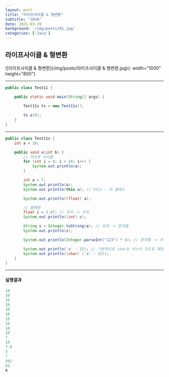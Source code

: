 ```yaml
---
layout: post
title: "라이프사이클 & 형변환"
subtitle: "JAVA"
date: 2021-03-19
background: '/img/posts/01.jpg'
categories: ['Java']
---
```




## 라이프사이클 & 형변환

![라이프사이클 & 형변환](/img/posts/라이프사이클 & 형변환.jpg){: width="1000" height="800"}

-----

```java
public class Test11 {

	public static void main(String[] args) {

        Test11s ts = new Test11s();
		
		ts.a(8);
	}
}
```

-----

```java
public class Test11s {
	int a = 10;

	public void a(int b) {
		// 라이프 사이클
		for (int i = 0; i < 10; i++) {
			System.out.println(a);
		}

		int a = 7;
		System.out.println(a);
		System.out.println(this.a); // this : 이 클래스

		System.out.println((float) a);

		// 형변환
		float c = 3.6f; // 숫자 -> 숫자
		System.out.println((int) c);

		String s = Integer.toString(a); // 숫자 -> 문자열
		System.out.println(s);

		System.out.println(Integer.parseInt("123") * 4); // 문자열 -> 숫자

		System.out.println('a' - 32); // 기본적으로 char는 아스키 코드로 매칭돼서 숫자화되어있음. 따라서 숫자계산이 가능
		System.out.println((char) ('a' - 32));
	}
}
```

-----

#### 실행결과

```java
10
10
10
10
10
10
10
10
10
10
7
10
7.0
3
7
492
65
A
```

